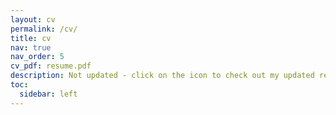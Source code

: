 ```yaml
---
layout: cv
permalink: /cv/
title: cv
nav: true
nav_order: 5
cv_pdf: resume.pdf
description: Not updated - click on the icon to check out my updated resume!
toc:
  sidebar: left
---
```

